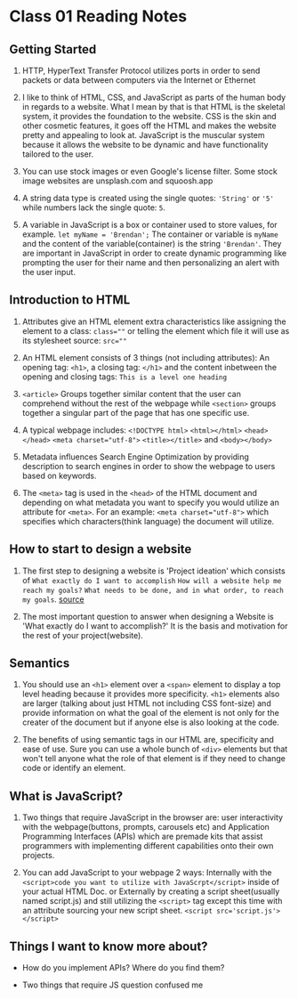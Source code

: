 # Class 01 Reading Notes

## Getting Started

1. HTTP, HyperText Transfer Protocol utilizes ports in order to send packets or data between computers via the Internet or Ethernet

2. I like to think of HTML, CSS, and JavaScript as parts of the human body in regards to a website. What I mean by that is that HTML is the skeletal system, it provides the foundation to the website. CSS is the skin and other cosmetic features, it goes off the HTML and makes the website pretty and appealing to look at. JavaScript is the muscular system because it allows the website to be dynamic and have functionality tailored to the user.

3. You can use stock images or even Google's license filter. Some stock image websites are unsplash.com and squoosh.app

4. A string data type is created using the single quotes: `'String'` or `'5'` while numbers lack the single quote: `5`.

5. A variable in JavaScript is a box or container used to store values, for example. `let myName = 'Brendan';` The container or variable is `myName` and the content of the variable(container) is the string `'Brendan'`. They are important in JavaScript in order to create dynamic programming like prompting the user for their name and then personalizing an alert with the user input.

## Introduction to HTML

1. Attributes give an HTML element extra characteristics like assigning the element to a class: `class=""` or telling the element which file it will use as its stylesheet source: `src=""`

2. An HTML element consists of 3 things (not including attributes): An opening tag: `<h1>`, a closing tag: `</h1>` and the content inbetween the opening and closing tags: `This is a level one heading`

3. `<article>` Groups together similar content that the user can comprehend without the rest of the webpage while `<section>` groups together a singular part of the page that has one specific use.

4. A typical webpage includes: `<!DOCTYPE html>` `<html></html>` `<head></head>` `<meta charset="utf-8">` `<title></title>` and `<body></body>`

5. Metadata influences Search Engine Optimization by providing description to search engines in order to show the webpage to users based on keywords.

6. The `<meta>` tag is used in the `<head>` of the HTML document and depending on what metadata you want to specify you would utilize an attribute for `<meta>`. For an example: `<meta charset="utf-8">` which specifies which characters(think language) the document will utilize.

## How to start to design a website

1. The first step to designing a website is 'Project ideation' which consists of `What exactly do I want to accomplish` `How will a website help me reach my goals?` `What needs to be done, and in what order, to reach my goals`. [source](https://developer.mozilla.org/en-US/docs/Learn/Common_questions/Design_and_accessibility/Thinking_before_coding)

2. The most important question to answer when designing a Website is 'What exactly do I want to accomplish?' It is the basis and motivation for the rest of your project(website).

## Semantics

1. You should use an `<h1>` element over a `<span>` element to display a top level heading because it provides more specificity. `<h1>` elements also are larger (talking about just HTML not including CSS font-size) and provide information on what the goal of the element is not only for the creater of the document but if anyone else is also looking at the code.

2. The benefits of using semantic tags in our HTML are, specificity and ease of use. Sure you can use a whole bunch of `<div>` elements but that won't tell anyone what the role of that element is if they need to change code or identify an element.

## What is JavaScript?

1. Two things that require JavaScript in the browser are: user interactivity with the webpage(buttons, prompts, carousels etc) and Application Programming Interfaces (APIs) which are premade kits that assist programmers with implementing different capabilities onto their own projects.

2. You can add JavaScript to your webpage 2 ways: Internally with the `<script>code you want to utilize with JavaScrpt</script>` inside of your actual HTML Doc. or Externally by creating a script sheet(usually named script.js) and still utilizing the `<script>` tag except this time with an attribute sourcing your new script sheet. `<script src='script.js'></script>`

## Things I want to know more about?

- How do you implement APIs? Where do you find them?

- Two things that require JS question confused me
